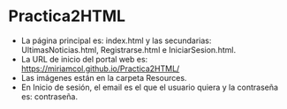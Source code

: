 # Practica2HTML
- La página principal es: index.html y las secundarias: UltimasNoticias.html, Registrarse.html e IniciarSesion.html.
- La URL de inicio del portal web es: https://miriamcol.github.io/Practica2HTML/
- Las imágenes están en la carpeta Resources.
- En Inicio de sesión, el email es el que el usuario quiera y la contraseña es: contraseña.
